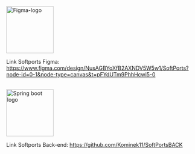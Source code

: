 

<img src="https://github.com/user-attachments/assets/e70efb6e-2a9d-4ac1-9253-cbe493d5b57c" alt="Figma-logo" width="125">

<br>

Link Softports Figma: https://www.figma.com/design/NusAGBYoXfB2AXNDV5W5w1/SoftPorts?node-id=0-1&node-type=canvas&t=pFYdUTm9PhhHcwi5-0

<br>

<img src="https://github.com/user-attachments/assets/5057fbaa-5e05-40e6-8874-aebe150be594" alt="Spring boot logo" width="125"/>

<br>

Link Softports Back-end: https://github.com/Kominek11/SoftPortsBACK
